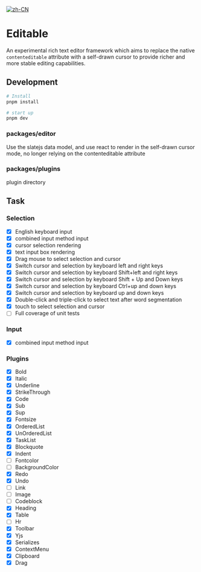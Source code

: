 [![zh-CN](https://img.shields.io/badge/lang-%E7%AE%80%E4%BD%93%E4%B8%AD%E6%96%87-red.svg?longCache=true&style=flat-square 'zh-CN')](README.zh-CN.md)

# Editable

An experimental rich text editor framework which aims to replace the native `contenteditable` attribute with a self-drawn cursor to provide richer and more stable editing capabilities.

## Development

```bash
# Install
pnpm install

# start up
pnpm dev

```
### packages/editor

Use the slatejs data model, and use react to render in the self-drawn cursor mode, no longer relying on the contenteditable attribute

### packages/plugins

plugin directory

## Task

### Selection

- [x] English keyboard input
- [x] combined input method input
- [x] cursor selection rendering
- [x] text input box rendering
- [x] Drag mouse to select selection and cursor
- [x] Switch cursor and selection by keyboard left and right keys
- [x] Switch cursor and selection by keyboard Shift+left and right keys
- [x] Switch cursor and selection by keyboard Shift + Up and Down keys
- [x] Switch cursor and selection by keyboard Ctrl+up and down keys
- [x] Switch cursor and selection by keyboard up and down keys
- [x] Double-click and triple-click to select text after word segmentation
- [x] touch to select selection and cursor
- [ ] Full coverage of unit tests

### Input

- [x] combined input method input

### Plugins

- [x] Bold
- [x] Italic
- [x] Underline
- [x] StrikeThrough
- [x] Code
- [x] Sub
- [x] Sup
- [x] Fontsize
- [x] OrderedList
- [x] UnOrderedList
- [x] TaskList
- [x] Blockquote
- [x] Indent
- [ ] Fontcolor
- [ ] BackgroundColor
- [x] Redo
- [x] Undo
- [ ] Link
- [ ] Image
- [ ] Codeblock
- [x] Heading
- [x] Table
- [ ] Hr
- [x] Toolbar
- [x] Yjs
- [x] Serializes
- [x] ContextMenu
- [x] Clipboard
- [x] Drag
